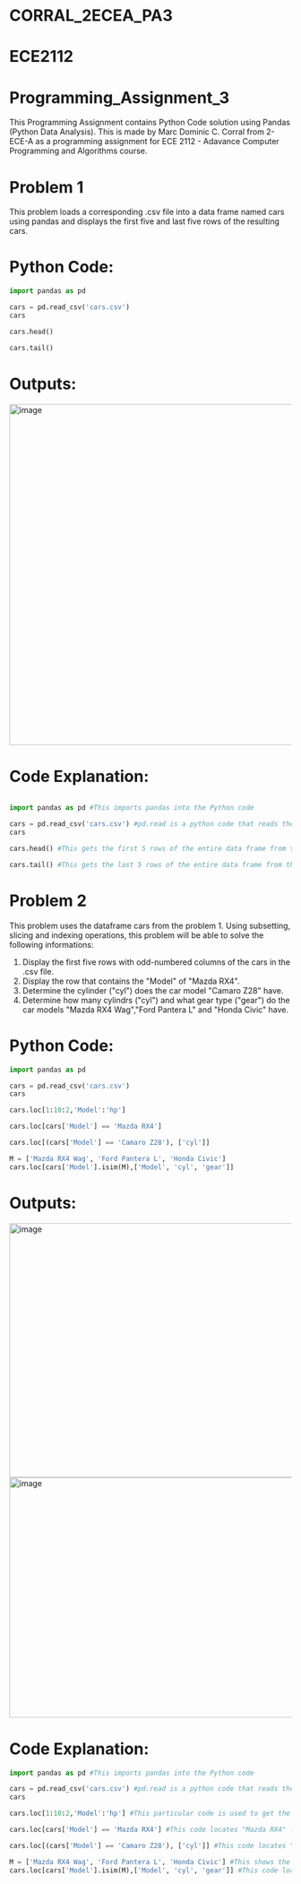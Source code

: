 # CORRAL_2ECEA_PA3

# ECE2112

# Programming_Assignment_3
This Programming Assignment contains Python Code solution using Pandas (Python Data Analysis). This is made by Marc Dominic C. Corral from 2-ECE-A as a programming assignment for ECE 2112 - Adavance Computer Programming and Algorithms course.

# Problem 1
This problem loads a corresponding .csv file into a data frame named cars using pandas and displays the first five and last five rows of the resulting cars.

# Python Code:
```python
import pandas as pd

cars = pd.read_csv('cars.csv')
cars

cars.head()

cars.tail()
```

# Outputs:
<img width="847" height="609" alt="image" src="https://github.com/user-attachments/assets/519029f7-d721-42be-93d5-4c0d84fc379e" />

# Code Explanation:
```python

import pandas as pd #This imports pandas into the Python code

cars = pd.read_csv('cars.csv') #pd.read is a python code that reads the file "cars.csv" into the code
cars

cars.head() #This gets the first 5 rows of the entire data frame from the loaded .csv file "cars.csv" 

cars.tail() #This gets the last 5 rows of the entire data frame from the loaded .csv file "cars.csv"
```

# Problem 2
This problem uses the dataframe cars from the problem 1. Using subsetting, slicing and indexing operations, this problem will be able to solve the following informations:
1. Display the first five rows with odd-numbered columns of the cars in the .csv file.
2. Display the row that contains the "Model" of "Mazda RX4".
3. Determine the cylinder ("cyl") does the car model "Camaro Z28" have.
4. Determine how many cylindrs ("cyl") and what gear type ("gear") do the car models "Mazda RX4 Wag","Ford Pantera L" and "Honda Civic" have.

# Python Code:
```python
import pandas as pd

cars = pd.read_csv('cars.csv')
cars

cars.loc[1:10:2,'Model':'hp']

cars.loc[cars['Model'] == 'Mazda RX4']

cars.loc[(cars['Model'] == 'Camaro Z28'), ['cyl']]

M = ['Mazda RX4 Wag', 'Ford Pantera L', 'Honda Civic']
cars.loc[cars['Model'].isim(M),['Model', 'cyl', 'gear']]
```

# Outputs:
<img width="825" height="454" alt="image" src="https://github.com/user-attachments/assets/6e34cccf-3959-463e-ab57-e6799bb27d71" />
<img width="781" height="429" alt="image" src="https://github.com/user-attachments/assets/67d61436-e670-43a7-88fd-d6ee67daa0b8" />

# Code Explanation:
```python
import pandas as pd #This imports pandas into the Python code

cars = pd.read_csv('cars.csv') #pd.read is a python code that reads the file "cars.csv" into the code
cars

cars.loc[1:10:2,'Model':'hp'] #This particular code is used to get the first five rows with odd number columns. "loc[]" is the label- based indexing, "1:10:2" used to select the odd-numbered columns and the "'Model':'hp'" is used to get the first 5 rows

cars.loc[cars['Model'] == 'Mazda RX4'] #This code locates "Mazda RX4" from the "Model" column and return/display all rows where "Model" column is equals to "Mazda RX4" 

cars.loc[(cars['Model'] == 'Camaro Z28'), ['cyl']] #This code locates "Camaro Z28" from the "Model" column and returns only the cylinder count for the specific model

M = ['Mazda RX4 Wag', 'Ford Pantera L', 'Honda Civic'] #This shows the list of the models
cars.loc[cars['Model'].isim(M),['Model', 'cyl', 'gear']] #This code locates the "Model" that can be found in the list (M) using the code "isin()", selects multiple column using the code "['Model', 'cyl', 'gear']" and returns the specified columns for matching models in the list (M)
```
